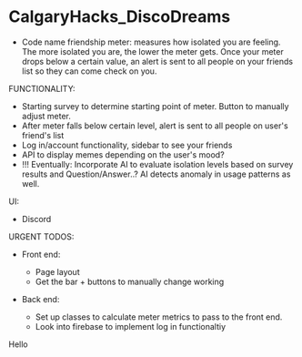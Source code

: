# CalgaryHacks_DiscoDreams

- Code name friendship meter: measures how isolated you are feeling. The more isolated you are, the lower the meter gets. Once your meter drops below a certain value, an alert is sent to all people on your friends list so they can come check on you.


FUNCTIONALITY:
- Starting survey to determine starting point of meter. Button to manually adjust meter.
- After meter falls below certain level, alert is sent to all people on user's friend's list
- Log in/account functionality, sidebar to see your friends
- API to display memes depending on the user's mood?
- !!! Eventually: Incorporate AI to evaluate isolation levels based on survey results and Question/Answer..? AI detects anomaly in usage patterns as well.

UI:
- Discord 


URGENT TODOS:
- Front end: 
  - Page layout
  - Get the bar + buttons to manually change working

- Back end: 
  - Set up classes to calculate meter metrics to pass to the front end.
  - Look into firebase to implement log in functionaltiy

Hello
